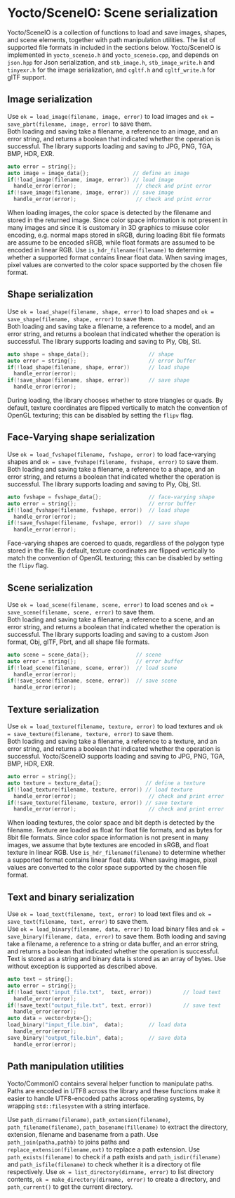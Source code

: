 # Yocto/SceneIO: Scene serialization

Yocto/SceneIO is a collection of functions to load and save images, shapes, and
scene elements, together with path manipulation utilities. The list of 
supported file formats in included in the sections below.
Yocto/SceneIO is implemented in `yocto_sceneio.h` and `yocto_sceneio.cpp`,
and depends on `json.hpp` for Json serialization, and `stb_image.h`,
`stb_image_write.h` and `tinyexr.h` for the image serialization, and
`cgltf.h` and `cgltf_write.h` for glTF support.

## Image serialization

Use `ok = load_image(filename, image, error)` to load images 
and `ok = save_pbrt(filename, image, error)` to save them.  
Both loading and saving take a filename, a reference to an image, 
and an error string, and returns a boolean that indicated whether the 
operation is successful.
The library supports loading and saving to JPG, PNG, TGA, BMP, HDR, EXR.

```cpp
auto error = string{};
auto image = image_data{};              // define an image
if(!load_image(filename, image, error)) // load image
  handle_error(error);                   // check and print error
if(!save_image(filename, image, error)) // save image
  handle_error(error);                   // check and print error
```

When loading images, the color space is detected by the filename and stored
in the returned image. Since color space information is not
present in many images and since it is customary in 3D graphics to misuse
color encoding, e.g. normal maps stored in sRGB, during loading 8bit file
formats are assume to be encoded sRGB, while float formats are assumed to
be encoded in linear RGB.
Use `is_hdr_filename(filename)` to determine whether a supported format
contains linear float data.
When saving images, pixel values are converted to the color space supported
by the chosen file format.

## Shape serialization

Use `ok = load_shape(filename, shape, error)` to load shapes 
and `ok = save_shape(filename, shape, error)` to save them.  
Both loading and saving take a filename, a reference to a model, 
and an error string, and returns a boolean that indicated whether the 
operation is successful.
The library supports loading and saving to Ply, Obj, Stl.

```cpp
auto shape = shape_data{};                   // shape
auto error = string{};                       // error buffer
if(!load_shape(filename, shape, error))      // load shape
  handle_error(error);
if(!save_shape(filename, shape, error))      // save shape
  handle_error(error);
```

During loading, the library chooses whether to store triangles or quads.
By default, texture coordinates are flipped vertically to match the convention 
of OpenGL texturing; this can be disabled by setting the `flipv` flag.

## Face-Varying shape serialization

Use `ok = load_fvshape(filename, fvshape, error)` to load face-varying shapes 
and `ok = save_fvshape(filename, fvshape, error)` to save them.  
Both loading and saving take a filename, a reference to a shape, 
and an error string, and returns a boolean that indicated whether the 
operation is successful.
The library supports loading and saving to Ply, Obj, Stl.

```cpp
auto fvshape = fvshape_data{};               // face-varying shape
auto error = string{};                       // error buffer
if(!load_fvshape(filename, fvshape, error))  // load shape
  handle_error(error);
if(!save_fvshape(filename, fvshape, error))  // save shape
  handle_error(error);
```

Face-varying shapes are coerced to quads, regardless of the polygon type stored 
in the file. By default, texture coordinates are flipped vertically to match the 
convention of OpenGL texturing; this can be disabled by setting the `flipv` flag.

## Scene serialization

Use `ok = load_scene(filename, scene, error)` to load scenes 
and `ok = save_scene(filename, scene, error)` to save them.  
Both loading and saving take a filename, a reference to a scene, 
and an error string, and returns a boolean that indicated whether the 
operation is successful.
The library supports loading and saving to a custom Json format,
Obj, glTF, Pbrt, and all shape file formats.

```cpp
auto scene = scene_data{};               // scene
auto error = string{};                   // error buffer
if(!load_scene(filename, scene, error))  // load scene
  handle_error(error);
if(!save_scene(filename, scene, error))  // save scene
  handle_error(error);
```

## Texture serialization

Use `ok = load_texture(filename, texture, error)` to load textures 
and `ok = save_texture(filename, texture, error)` to save them.  
Both loading and saving take a filename, a reference to a texture, 
and an error string, and returns a boolean that indicated whether the 
operation is successful.
Yocto/SceneIO supports loading and saving to JPG, PNG, TGA, BMP, HDR, EXR.

```cpp
auto error = string{};
auto texture = texture_data{};              // define a texture
if(!load_texture(filename, texture, error)) // load texture
  handle_error(error);                       // check and print error
if(!save_texture(filename, texture, error)) // save texture
  handle_error(error);                       // check and print error
```

When loading textures, the color space and bit depth is detected by the filename.
Texture are loaded as float for float file formats, and as bytes for 8bit file
formats. Since color space information is not present in many images,
we assume that byte textures are encoded in sRGB, and float texture in linear RGB.
Use `is_hdr_filename(filename)` to determine whether a supported format
contains linear float data.
When saving images, pixel values are converted to the color space supported
by the chosen file format.

## Text and binary serialization

Use `ok = load_text(filename, text, error)` to load text files 
and `ok = save_text(filename, text, error)` to save them.  
Use `ok = load_binary(filename, data, error)` to load binary files 
and `ok = save_binary(filename, data, error)` to save them. 
Both loading and saving take a filename, a reference to a string or data buffer, 
and an error string, and returns a boolean that indicated whether the 
operation is successful.
Text is stored as a string and binary data is stored as an array of bytes.
Use without exception is supported as described above.

```cpp
auto text = string{};
auto error = string{};
if(!load_text("input_file.txt",  text, error))          // load text
  handle_error(error);
if(!save_text("output_file.txt", text, error))          // save text
  handle_error(error);
auto data = vector<byte>{};
load_binary("input_file.bin",  data);        // load data
  handle_error(error);
save_binary("output_file.bin", data);        // save data
  handle_error(error);
```

## Path manipulation utilities

Yocto/CommonIO contains several helper function to manipulate paths. Paths
are encoded in UTF8 across the library and these functions make it easier to
handle UTF8-encoded paths across operating systems, by wrapping 
`std::filesystem` with a string interface.

Use `path_dirname(filename)`, `path_extension(filename)`,  
`path_filename(filename)`, `path_basename(fillename)`
to extract the directory, extension, filename and basename from a path.
Use `path_join(patha,pathb)` to joins paths and
`replace_extension(filename,ext)` to replace a path extension.
Use `path_exists(filename)` to check if a path exists and
`path_isdir(filename)` and `path_isfile(filename)` to check whether
it is a directory ot file respectively.
Use `ok = list_directory(dirname, error)` to list directory contents, 
`ok = make_directory(dirname, error)` to create a directory, and
`path_current()` to get the current directory.
